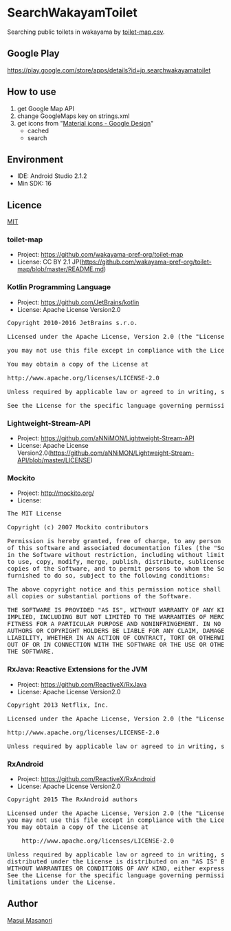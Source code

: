 # SearchWakayamToilet
Searching public toilets in wakayama by [toilet-map.csv](https://github.com/wakayama-pref-org/toilet-map/blob/master/toilet-map.csv).

## Google Play
https://play.google.com/store/apps/details?id=jp.searchwakayamatoilet

## How to use
1. get Google Map API
2. change GoogleMaps key on strings.xml
3. get icons from "[Material icons - Google Design](https://design.google.com/icons/index.html)"
    * cached
    * search

## Environment
* IDE: Android Studio 2.1.2
* Min SDK: 16

## Licence
[MIT](https://github.com/tcnksm/tool/blob/master/LICENCE)

### toilet-map
* Project: https://github.com/wakayama-pref-org/toilet-map
* License: CC BY 2.1 JP(https://github.com/wakayama-pref-org/toilet-map/blob/master/README.md)

### Kotlin Programming Language
* Project: https://github.com/JetBrains/kotlin
* License: Apache License Version2.0

<pre>
Copyright 2010-2016 JetBrains s.r.o.

Licensed under the Apache License, Version 2.0 (the "License");<br>
you may not use this file except in compliance with the License.<br>
You may obtain a copy of the License at

http://www.apache.org/licenses/LICENSE-2.0

Unless required by applicable law or agreed to in writing, software distributed under the License is distributed on an "AS IS" BASIS, WITHOUT WARRANTIES OR CONDITIONS OF ANY KIND, either express or implied.<br>
See the License for the specific language governing permissions and limitations under the License.
</pre>

### Lightweight-Stream-API
* Project: https://github.com/aNNiMON/Lightweight-Stream-API
* License: Apache License Version2.0(https://github.com/aNNiMON/Lightweight-Stream-API/blob/master/LICENSE)

### Mockito
* Project: http://mockito.org/
* License:

<pre>
The MIT License

Copyright (c) 2007 Mockito contributors

Permission is hereby granted, free of charge, to any person obtaining a copy
of this software and associated documentation files (the "Software"), to deal
in the Software without restriction, including without limitation the rights
to use, copy, modify, merge, publish, distribute, sublicense, and/or sell
copies of the Software, and to permit persons to whom the Software is
furnished to do so, subject to the following conditions:

The above copyright notice and this permission notice shall be included in
all copies or substantial portions of the Software.

THE SOFTWARE IS PROVIDED "AS IS", WITHOUT WARRANTY OF ANY KIND, EXPRESS OR
IMPLIED, INCLUDING BUT NOT LIMITED TO THE WARRANTIES OF MERCHANTABILITY,
FITNESS FOR A PARTICULAR PURPOSE AND NONINFRINGEMENT. IN NO EVENT SHALL THE
AUTHORS OR COPYRIGHT HOLDERS BE LIABLE FOR ANY CLAIM, DAMAGES OR OTHER
LIABILITY, WHETHER IN AN ACTION OF CONTRACT, TORT OR OTHERWISE, ARISING FROM,
OUT OF OR IN CONNECTION WITH THE SOFTWARE OR THE USE OR OTHER DEALINGS IN
THE SOFTWARE.
</pre>

### RxJava: Reactive Extensions for the JVM
* Project: https://github.com/ReactiveX/RxJava
* License: Apache License Version2.0

<pre>
Copyright 2013 Netflix, Inc.

Licensed under the Apache License, Version 2.0 (the "License"); you may not use this file except in compliance with the License. You may obtain a copy of the License at

http://www.apache.org/licenses/LICENSE-2.0

Unless required by applicable law or agreed to in writing, software distributed under the License is distributed on an "AS IS" BASIS, WITHOUT WARRANTIES OR CONDITIONS OF ANY KIND, either express or implied. See the License for the specific language governing permissions and limitations under the License.
</pre>

### RxAndroid
* Project: https://github.com/ReactiveX/RxAndroid
* License: Apache License Version2.0

<pre>
Copyright 2015 The RxAndroid authors

Licensed under the Apache License, Version 2.0 (the "License");
you may not use this file except in compliance with the License.
You may obtain a copy of the License at

    http://www.apache.org/licenses/LICENSE-2.0

Unless required by applicable law or agreed to in writing, software
distributed under the License is distributed on an "AS IS" BASIS,
WITHOUT WARRANTIES OR CONDITIONS OF ANY KIND, either express or implied.
See the License for the specific language governing permissions and
limitations under the License.
</pre>

## Author
[Masui Masanori](https://github.com/masanori840816)
